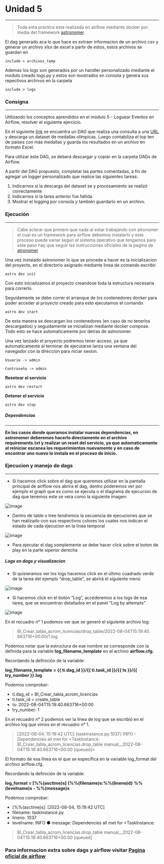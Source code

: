 # Unidad 5
----
> Toda esta practica esta realizada en airflow mediante docker por media del framework [astronomer](https://docs.astronomer.io/astro/cli/overview)

El dag generado aca lo que hace es extraer informacion de un archivo csv y generar un archivo xlsx de excel a partir de estos, estos archivos se guardan en
```
include > archivos_temp
```
Ademas los logs son generados por un handler personalizado mediante el modulo creado logs.py y estos son mostrados en consola y genera sus repectivos archivos en la carpeta
```
include > logs
```

### Consigna
----
Utilizando los conceptos aprendidos en el módulo 5 - Loguear
Eventos en Airflow, resolver el siguiente ejercicio.

En el siguiente [link](https://drive.google.com/file/d/1-phtw_Q_2AFQVqh9U66-Etcg-ttQXzn7/view) se encuentra un DAG que realiza una consulta a
una [URL](http://winterolympicsmedals.com/medals.csv) y descarga un dataset de medallas olímpicas. Luego
contabiliza el top ten de países con más medallas y guarda los
resultados en un archivo en formato Excel.

Para utilizar este DAG, se deberá descargar y copiar en la carpeta
DAGs de Airflow.

A partir del DAG propuesto, completar las partes comentadas, a fin de
agregar un logger personalizado que realice las siguientes tareas:
1) Indicarnos si la descarga del dataset se y procesamiento se realizó
correctamente
2) Indicarnos si la tarea anterior fue fallida.
3) Mostrar el logging por consola y también guardarlo en un archivo.

### Ejecución
----
>Cabe aclarar que primero que nada al estar trabajando con atronomer el cual es un framework para airflow debemos instalarlo y este proceso puede variar segun el sistema operativo que tengamos para este paso hay que seguir las instrucciones oficiales de la pagina de [atronomer](https://docs.astronomer.io/astro/cli/install-cli)

Una vez instalado astronomer lo que se procede a hacer es la inicializacion del proyecto, en el directorio asignado mediante linea de comando escribir

~~~
astro dev init
~~~

Con esto inicializamos el proyecto creandose toda la estructura necesaria para correrlo.

Seguidamente se debe correr el arranque de los contenedores docker para poder acceder al proyecto creado para esto ejecutamos el comando

~~~
astro dev start
~~~

De esta manera se descargan los contenedores (en caso de no tenerlos descargados) y seguidamente se inicializan mediante docker compose. Todo esto se hace automaticamente por detras de astronomer.

Una vez lanzado el proyecto podremos tener acceso, ya que automaticamente al terminar de ejecutarse lanza una ventana del navegador con la direccion para niciar sesion. 

```
Usuario -> admin

Contraseña -> admin
```

**Resetear el servicio**
~~~
astro dev restart
~~~

**Detener el servicio**
~~~
astro dev stop
~~~

##### Dependencias
----
__En los casos donde queramos instalar nuevas dependencias, en astronomer deberemos hacerlo directamente en el archivo requirements.txt y realizar un reset del servicio, ya que automaticamente al reiniciar escanea los requerimientos nuevamente y en caso de encontrar uno nuevo lo instala en el proceso de inicio.__

### Ejecucion y manejo de dags
----
* Si hacemos click sobre el dag que queremos utilizar en la pantalla principal de airlflow nos abrira el dag, dentro poderemos ver por ejemplo el graph que es como se ejecuta o el diagrama de ejecucion de dag que tenemos este se vera como la siguiente imagen:

![image](https://user-images.githubusercontent.com/76167482/201475802-d9dbe0b0-16bf-4c35-ad15-8928bd68ff18.png)

* Dentro de table o tree tendremos la secuencia de ejecuciones que se han realizado con sus respectivos colores los cuales nos indican el estado de cada ejecucion en la linea temporal

![image](https://user-images.githubusercontent.com/76167482/201475838-d27a6bdb-2ae2-4935-a70e-2b1802c390df.png)

* Para ejecutar el dag somplemente se debe hacer click sobre el boton de play en la parte siperior derecha

##### Logs en dags y visualizacion

* Si quisieramos ver los logs hacemos click en el último cuadrado verde de la tarea
del ejemplo “drop_table”, se abrirá el siguiente menú

![image](https://user-images.githubusercontent.com/76167482/201475873-8a6cc45a-b87a-4cc3-b9ca-38206c777b8f.png)

* Si hacemos click en el botón “Log”, accederemos a los logs de esa
tarea, que se encuentran detallados en el panel “Log by attempts”

![image](https://user-images.githubusercontent.com/76167482/201475889-9d764103-e855-4382-a622-e8ba920f0b9b.png)

En el recuadro n° 1 podemos ver que se generó el siguiente archivo
log:

>BI_Crear_tabla_acrom_licencias/drop_table/2022-08-04T15:19:40.
>663716+00:00/1.log

Podemos notar que la estructura de ese nombre se corresponde con
la definida para la variable **log_filename_template** en el archivo
**airflow.cfg.**

Recordando la definición de la variable:

**log_filename_template = {{ ti.dag_id }}/{{ ti.task_id }}/{{ ts }}/{{
try_number }}.log**

Podemos comprobar:
* ti.dag_id = BI_Crear_tabla_acrom_licencias
* ti.task_id = create_table
* ts: 2022-08-04T15:19:40.663716+00:00
* try_number: 1

En el recuadro n° 2 podemos ver la línea de log que se escribió en el
archivo log que vimos en el recuadro n° 1.

>[2022-08-04, 15:19:42 UTC] {taskinstance.py:1037} INFO -
>Dependencies all met for <TaskInstance:
>BI_Crear_tabla_acrom_licencias.drop_table
>manual__2022-08-04T15:19:40.663716+00:00 [queued]>

El formato de esa línea es el que se especifica en la variable
log_format del archivo airflow.cfg.

Recordando la definición de la variable:

**log_format = [%%(asctime)s] {%%(filename)s:%%(lineno)d}
%%(levelname)s - %%(message)s**

Podemos comprobar:
* [%%(asctime)s]: [2022-08-04, 15:19:42 UTC]
* filename: taskinstance.py
* lineno: 1037
* levelname: INFO
● message: Dependencies all met for <TaskInstance:

>BI_Crear_tabla_acrom_licencias.drop_table
>manual__2022-08-04T15:19:40.663716+00:00 [queued]

### Para informacion extra sobre dags y airflow visitar [Pagina oficial de airflow](https://airflow.apache.org/docs/apache-airflow/stable/index.html)
